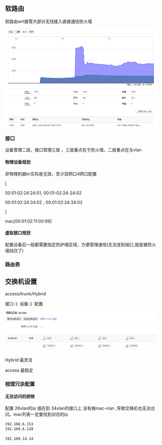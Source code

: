  



## 软路由

软路由wrt接管大部分无线接入直接通往防火墙



![](./imgs/wrt01.png)

 

### 接口

设备管理二层，接口管理三层  ，三层重点在于防火墙，二层重点在与vlan

#### 物理设备规划 

非物理机器br实际是无效，至少双网口4网口配置

 [

00:01:02:24:24:01, 00:01-02:24-24:02

 00:01:02:24:34:02 , 00:01:02:24:34:02

]

mac[00:01:02:11:00:99]

#### 虚拟接口规划

配置设备后一般都需要指定防护墙区域，方便管理通信(无法连到端口,就是被防火墙挡住了)



 

### 路由表



## 交换机设置

access/trunk/Hybrid

接口-》设备-》配置

![](./imgs/wrt02.png)

Hybrid 最灵活

access 最稳定









### 梳理冗余配置



####  无法访问的排除

配置 26vlan的ip 插在到 34vlan的接口上 没有做mac-vlan  ,导致交换机也无法访问。mac列表一定要找到对应的ip

```
192.168.6.153 
192.168.6.128

192.168.14.14

```

